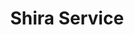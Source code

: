 ---
# ABOUT ME
title: Shira Service
class: Junior
cooper_email: servic@cooper.edu
gravatar_email: shiraservice@gmail.com
tags: campus-security, senate

# SITE STUFF YOU CAN EDIT
published: true
permalink: /people/shira-service/

# SITE STUFF YOU SHOULDN'T EDIT
layout: people-single
category: ex-people
---
